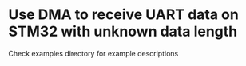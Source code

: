 # Use DMA to receive UART data on STM32 with unknown data length

Check examples directory for example descriptions